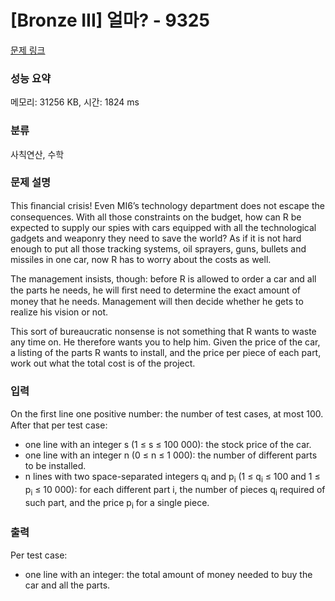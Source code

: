 # [Bronze III] 얼마? - 9325 

[문제 링크](https://www.acmicpc.net/problem/9325) 

### 성능 요약

메모리: 31256 KB, 시간: 1824 ms

### 분류

사칙연산, 수학

### 문제 설명

<p>This ﬁnancial crisis! Even MI6’s technology department does not escape the consequences. With all those constraints on the budget, how can R be expected to supply our spies with cars equipped with all the technological gadgets and weaponry they need to save the world? As if it is not hard enough to put all those tracking systems, oil sprayers, guns, bullets and missiles in one car, now R has to worry about the costs as well.</p>

<p>The management insists, though: before R is allowed to order a car and all the parts he needs, he will ﬁrst need to determine the exact amount of money that he needs. Management will then decide whether he gets to realize his vision or not.</p>

<p>This sort of bureaucratic nonsense is not something that R wants to waste any time on. He therefore wants you to help him. Given the price of the car, a listing of the parts R wants to install, and the price per piece of each part, work out what the total cost is of the project.</p>

### 입력 

 <p>On the ﬁrst line one positive number: the number of test cases, at most 100. After that per test case:</p>

<ul>
	<li>one line with an integer s (1 ≤ s ≤ 100 000): the stock price of the car.</li>
	<li>one line with an integer n (0 ≤ n ≤ 1 000): the number of different parts to be installed.</li>
	<li>n lines with two space-separated integers q<sub>i</sub> and p<sub>i</sub> (1 ≤ q<sub>i</sub> ≤ 100 and 1 ≤ p<sub>i</sub> ≤ 10 000): for each different part i, the number of pieces q<sub>i</sub> required of such part, and the price p<sub>i</sub> for a single piece.</li>
</ul>

### 출력 

 <p>Per test case:</p>

<ul>
	<li>one line with an integer: the total amount of money needed to buy the car and all the parts.</li>
</ul>

